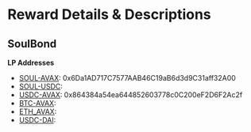 # Reward Details & Descriptions

## SoulBond

**LP Addresses**
- [SOUL-AVAX](https://snowtrace.io/address/0x6Da1AD717C7577AAB46C19aB6d3d9C31aff32A00#code): 0x6Da1AD717C7577AAB46C19aB6d3d9C31aff32A00
- [SOUL-USDC](https://snowtrace.com/address/#code):
- [USDC-AVAX](https://snowtrace.io/address/0x864384a54ea644852603778c0C200eF2D6F2Ac2f#code): 0x864384a54ea644852603778c0C200eF2D6F2Ac2f
- [BTC-AVAX](https://snowtrace.com/address/#code):
- [ETH_AVAX](https://snowtrace.com/address/#code):
- [USDC-DAI](https://snowtrace.com/address/#code):